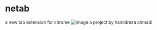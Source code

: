 # netab
a new tab extension for chrome
![image](https://user-images.githubusercontent.com/108602676/177028631-2c322640-af55-4dd4-baac-6d9a3b3e84c6.png)
a project by hamidreza ahmadi

